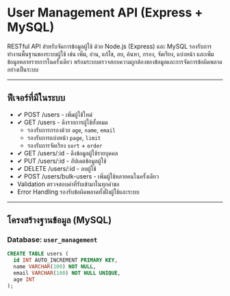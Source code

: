 <!-- @format -->

# User Management API (Express + MySQL)

RESTful API สำหรับจัดการข้อมูลผู้ใช้ ด้วย Node.js (Express) และ MySQL รองรับการทำงานพื้นฐานของระบบผู้ใช้ เช่น เพิ่ม, อ่าน, แก้ไข, ลบ, ค้นหา, กรอง, จัดเรียง, แบ่งหน้า และเพิ่มข้อมูลหลายรายการในครั้งเดียว พร้อมระบบตรวจสอบความถูกต้องของข้อมูลและการจัดการข้อผิดพลาดอย่างเป็นระบบ

---

## ฟีเจอร์ที่มีในระบบ

- ✔ POST /users - เพิ่มผู้ใช้ใหม่
- ✔ GET /users - ดึงรายการผู้ใช้ทั้งหมด
  - รองรับการกรองด้วย `age`, `name`, `email`
  - รองรับการแบ่งหน้า `page`, `limit`
  - รองรับการจัดเรียง `sort` + `order`
- ✔ GET /users/:id - ดึงข้อมูลผู้ใช้รายบุคคล
- ✔ PUT /users/:id - อัปเดตข้อมูลผู้ใช้
- ✔ DELETE /users/:id - ลบผู้ใช้
- ✔ POST /users/bulk-users - เพิ่มผู้ใช้หลายคนในครั้งเดียว
- Validation ตรวจสอบค่าที่รับเข้ามาในทุกคำขอ
- Error Handling รองรับข้อผิดพลาดทั้งฝั่งผู้ใช้และระบบ

---

## โครงสร้างฐานข้อมูล (MySQL)

### Database: `user_management`

```sql
CREATE TABLE users (
  id INT AUTO_INCREMENT PRIMARY KEY,
  name VARCHAR(100) NOT NULL,
  email VARCHAR(100) NOT NULL UNIQUE,
  age INT
);
```
